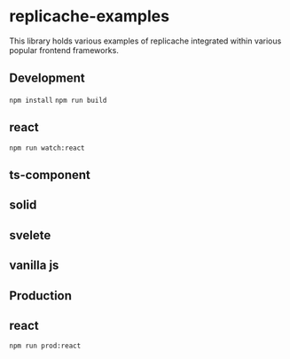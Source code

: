 # replicache-examples

This library holds various examples of replicache integrated within various popular frontend frameworks.

## Development

`npm install`
`npm run build`

## react

`npm run watch:react`

## ts-component

## solid

## svelete

## vanilla js

## Production

## react

`npm run prod:react`
